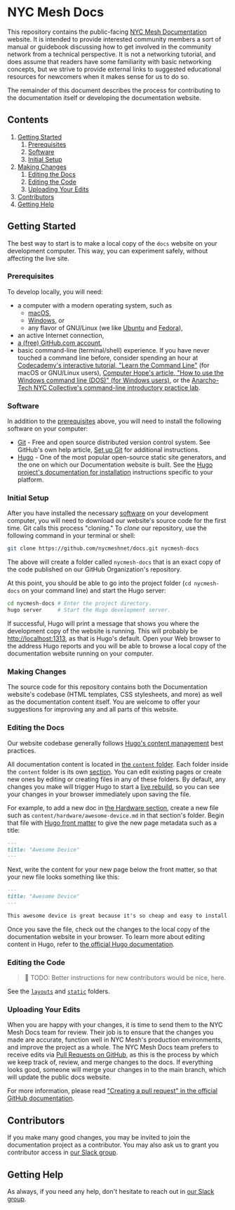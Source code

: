 # NYC Mesh Docs

This repository contains the public-facing [NYC Mesh Documentation](https://docs.nycmesh.net/) website. It is intended to provide interested community members a sort of manual or guidebook discussing how to get involved in the community network from a technical perspective. It is not a networking tutorial, and does assume that readers have some familiarity with basic networking concepts, but we strive to provide external links to suggested educational resources for newcomers when it makes sense for us to do so.

The remainder of this document describes the process for contributing to the documentation itself or developing the documentation website.

## Contents

1. [Getting Started](#getting-started)
    1. [Prerequisites](#prerequisites)
    1. [Software](#software)
    1. [Initial Setup](#initial-setup)
1. [Making Changes](#making-changes)
    1. [Editing the Docs](#editing-the-docs)
    1. [Editing the Code](#editing-the-code)
    1. [Uploading Your Edits](#uploading-your-edits)
1. [Contributors](#contributors)
1. [Getting Help](#getting-help)

## Getting Started

The best way to start is to make a local copy of the `docs` website on your development computer. This way, you can experiment safely, without affecting the live site.

### Prerequisites

To develop locally, you will need:

* a computer with a modern operating system, such as
    * [macOS](https://www.apple.com/macos/),
    * [Windows](https://www.microsoft.com/windows/), or
    * any flavor of GNU/Linux (we like [Ubuntu](https://ubuntu.com/download/desktop) and [Fedora](https://getfedora.org/workstation/)),
* an active Internet connection,
* [a (free) GitHub.com account](https://github.com/join),
* basic command-line (terminal/shell) experience. If you have never touched a command line before, consider spending an hour at [Codecademy's interactive tutorial, "Learn the Command Line"](https://www.codecademy.com/learn/learn-the-command-line) (for macOS or GNU/Linux users), [Computer Hope's article, "How to use the Windows command line (DOS)" (for Windows users)](http://www.computerhope.com/issues/chusedos.htm), or the [Anarcho-Tech NYC Collective's command-line introductory practice lab](https://github.com/AnarchoTechNYC/meta/blob/master/train-the-trainers/practice-labs/securing-a-shell-account-on-a-shared-server/README.md).

### Software

In addition to the [prerequisites](#prerequisites) above, you will need to install the following software on your computer:

* [Git](https://git-scm.com/) - Free and open source distributed version control system. See GitHub's own help article, [Set up Git](https://help.github.com/en/articles/set-up-git) for additional instructions.
* [Hugo](https://gohugo.io/) - One of the most popular open-source static site generators, and the one on which our Documentation website is built. See the [Hugo project's documentation for installation](https://gohugo.io/getting-started/installing/) instructions specific to your platform.

### Initial Setup

After you have installed the necessary [software](#software) on your development computer, you will need to download our website's source code for the first time. Git calls this process "cloning." To *clone* our repository, use the following command in your terminal or shell:

```bash
git clone https://github.com/nycmeshnet/docs.git nycmesh-docs
```

The above will create a folder called `nycmesh-docs` that is an exact copy of the code published on our GitHub Organization's repository.

At this point, you should be able to go into the project folder (`cd nycmesh-docs` on your command line) and start the Hugo server:

```bash
cd nycmesh-docs # Enter the project directory.
hugo server     # Start the Hugo development server.
```

If successful, Hugo will print a message that shows you where the development copy of the website is running. This will probably be [http://localhost:1313](http://localhost:1313/), as that is Hugo's default. Open your Web browser to the address Hugo reports and you will be able to browse a local copy of the documentation website running on your computer.

### Making Changes

The source code for this repository contains both the Documentation website's codebase (HTML templates, CSS stylesheets, and more) as well as the documentation content itself. You are welcome to offer your suggestions for improving any and all parts of this website.

### Editing the Docs

Our website codebase generally follows [Hugo's content management](https://gohugo.io/content-management/) best practices.

All documentation content is located in [the `content` folder](content/). Each folder inside the `content` folder is its own [section](https://gohugo.io/content-management/sections/). You can edit existing pages or create new ones by editing or creating files in any of these folders. By default, any changes you make will trigger Hugo to start a [live rebuild](https://gohugo.io/getting-started/usage/#livereload), so you can see your changes in your browser immediately upon saving the file.

For example, to add a new doc in [the Hardware section](content/hardware/), create a new file such as `content/hardware/awesome-device.md` in that section's folder. Begin that file with [Hugo front matter](https://gohugo.io/content-management/front-matter/) to give the new page metadata such as a title:

```markdown
---
title: "Awesome Device"
---
```

Next, write the content for your new page below the front matter, so that your new file looks something like this:

```markdown
---
title: "Awesome Device"
---

This awesome device is great because it's so cheap and easy to install!
```

Once you save the file, check out the changes to the local copy of the documentation website in your browser. To learn more about editing content in Hugo, refer to [the official Hugo documentation](https://gohugo.io/documentation/).

### Editing the Code

> :construction: TODO: Better instructions for new contributors would be nice, here.

See the [`layouts`](layouts/) and [`static`](static/) folders.

### Uploading Your Edits

When you are happy with your changes, it is time to send them to the NYC Mesh Docs team for review. Their job is to ensure that the changes you made are accurate, function well in NYC Mesh's production environments, and improve the project as a whole. The NYC Mesh Docs team prefers to receive edits via [Pull Requests on GitHub](https://help.github.com/en/articles/about-pull-requests), as this is the process by which we keep track of, review, and merge changes to the docs. If everything looks good, someone will merge your changes in to the main branch, which will update the public docs website.

For more information, please read ["Creating a pull request" in the official GitHub documentation](https://help.github.com/en/articles/creating-a-pull-request).

## Contributors

If you make many good changes, you may be invited to join the documentation project as a contributor. You may also ask us to grant you contributor access in [our Slack group](https://slack.nycmesh.net/).

## Getting Help

As always, if you need any help, don't hesitate to reach out in [our Slack group](https://slack.nycmesh.net/).
